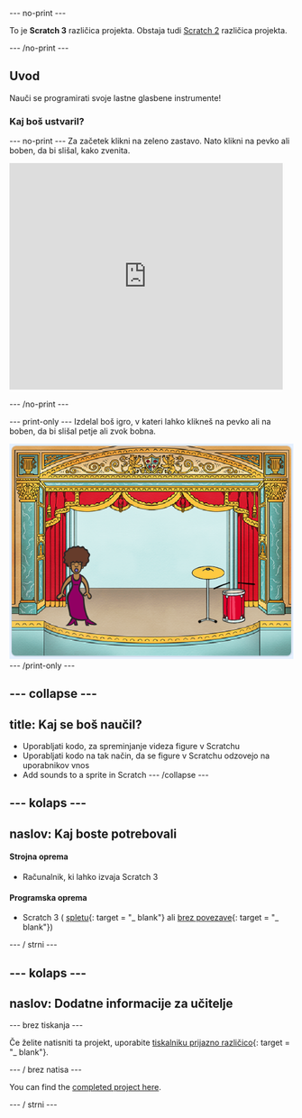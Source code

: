 \--- no-print \---

To je **Scratch 3** različica projekta. Obstaja tudi [Scratch 2](https://projects.raspberrypi.org/en/projects/rock-band-scratch2) različica projekta.

\--- /no-print \---

## Uvod

Nauči se programirati svoje lastne glasbene instrumente!

### Kaj boš ustvaril?

\--- no-print \--- Za začetek klikni na zeleno zastavo. Nato klikni na pevko ali boben, da bi slišal, kako zvenita.

<div class="scratch-preview">
  <iframe allowtransparency="true" width="485" height="402" src="https://scratch.mit.edu/projects/embed/276872220/?autostart=false" frameborder="0" scrolling="no"></iframe>
</div>

\--- /no-print \---

\--- print-only \--- Izdelal boš igro, v kateri lahko klikneš na pevko ali na boben, da bi slišal petje ali zvok bobna.

![posnetek igre](images/demo.png) \--- /print-only \---

## \--- collapse \---

## title: Kaj se boš naučil?

+ Uporabljati kodo, za spreminjanje videza figure v Scratchu
+ Uporabljati kodo na tak način, da se figure v Scratchu odzovejo na uporabnikov vnos
+ Add sounds to a sprite in Scratch \--- /collapse \---

## \--- kolaps \---

## naslov: Kaj boste potrebovali

#### Strojna oprema

+ Računalnik, ki lahko izvaja Scratch 3

#### Programska oprema

+ Scratch 3 ( [spletu](http://rpf.io/scratchon){: target = "_ blank"} ali [brez povezave](http://rpf.io/scratchoff){: target = "_ blank"})

\--- / strni \---

## \--- kolaps \---

## naslov: Dodatne informacije za učitelje

\--- brez tiskanja \---

Če želite natisniti ta projekt, uporabite [tiskalniku prijazno različico](https://projects.raspberrypi.org/en/projects/rock-band/print){: target = "_ blank"}.

\--- / brez natisa \---

You can find the [completed project here](http://rpf.io/p/en/rock-band-get).

\--- / strni \---